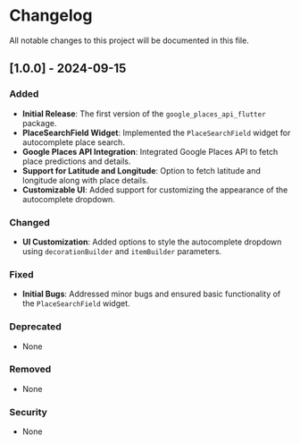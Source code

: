 # Changelog

All notable changes to this project will be documented in this file.

## [1.0.0] - 2024-09-15

### Added
- **Initial Release**: The first version of the `google_places_api_flutter` package.
- **PlaceSearchField Widget**: Implemented the `PlaceSearchField` widget for autocomplete place search.
- **Google Places API Integration**: Integrated Google Places API to fetch place predictions and details.
- **Support for Latitude and Longitude**: Option to fetch latitude and longitude along with place details.
- **Customizable UI**: Added support for customizing the appearance of the autocomplete dropdown.

### Changed
- **UI Customization**: Added options to style the autocomplete dropdown using `decorationBuilder` and `itemBuilder` parameters.

### Fixed
- **Initial Bugs**: Addressed minor bugs and ensured basic functionality of the `PlaceSearchField` widget.

### Deprecated
- None

### Removed
- None

### Security
- None
